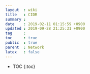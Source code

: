 ```yaml
---
layout  : wiki
title   : CIDR
summary : 
date    : 2019-02-11 01:15:59 +0900
updated : 2019-09-28 21:25:31 +0900
tag     : 
toc     : true
public  : true
parent  : Network
latex   : false
---
```

* TOC
{:toc}

# 
